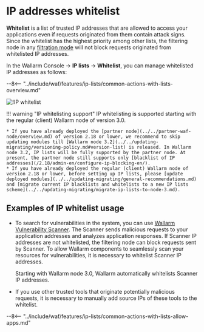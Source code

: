 # IP addresses whitelist

**Whitelist** is a list of trusted IP addresses that are allowed to access your applications even if requests originated from them contain attack signs. Since the whitelist has the highest priority among other lists, the filtering node in any [filtration mode](../../admin-en/configure-wallarm-mode.md) will not block requests originated from whitelisted IP addresses.

In the Wallarm Console → **IP lists** → **Whitelist**, you can manage whitelisted IP addresses as follows:

--8<-- "../include/waf/features/ip-lists/common-actions-with-lists-overview.md"

![!IP whitelist](../../images/user-guides/ip-lists/whitelist-apps.png)

!!! warning "IP whitelisting support"
    IP whitelisting is supported starting with the regular (client) Wallarm node of version 3.0.

    * If you have already deployed the [partner node](../../partner-waf-node/overview.md) of version 2.18 or lower, we recommend to skip updating modules till [Wallarm node 3.2](../../updating-migrating/versioning-policy.md#version-list) is released. In Wallarm node 3.2, IP lists will be fully supported by the partner node. At present, the partner node still supports only [blacklist of IP addresses](/2.18/admin-en/configure-ip-blocking-en/).
    * If you have already deployed the regular (client) Wallarm node of version 2.18 or lower, before setting up IP lists, please [update deployed modules](../../updating-migrating/general-recommendations.md) and [migrate current IP blacklists and whitelists to a new IP lists scheme](../../updating-migrating/migrate-ip-lists-to-node-3.md).

## Examples of IP whitelist usage

* To search for vulnerabilities in the system, you can use [Wallarm Vulnerability Scanner](../../about-wallarm-waf/detecting-vulnerabilities.md#vulnerability-scanner). The Scanner sends malicious requests to your application addresses and analyzes application responses. If Scanner IP addresses are not whitelisted, the filtering node can block requests sent by Scanner. To allow Wallarm components to seamlessly scan your resources for vulnerabilities, it is necessary to whitelist Scanner IP addresses.

    Starting with Wallarm node 3.0, Wallarm automatically whitelists Scanner IP addresses.
* If you use other trusted tools that originate potentially malicious requests, it is necessary to manually add source IPs of these tools to the whitelist.

--8<-- "../include/waf/features/ip-lists/common-actions-with-lists-allow-apps.md"